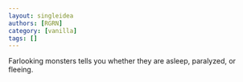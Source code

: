 ```yaml
---
layout: singleidea
authors: [RGRN]
category: [vanilla]
tags: []
---
```

Farlooking monsters tells you whether they are asleep, paralyzed, or fleeing.

